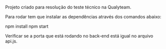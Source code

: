
Projeto criado para resolução do teste técnico na Qualyteam.

Para rodar tem que instalar as dependências através dos comandos abaixo:

npm install
npm start

Verificar se a porta que está rodando no back-end está igual no arquivo api.js.
